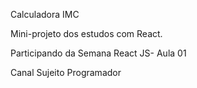 Calculadora IMC

Mini-projeto dos estudos com React.

Participando da Semana React JS- Aula 01

Canal Sujeito Programador
